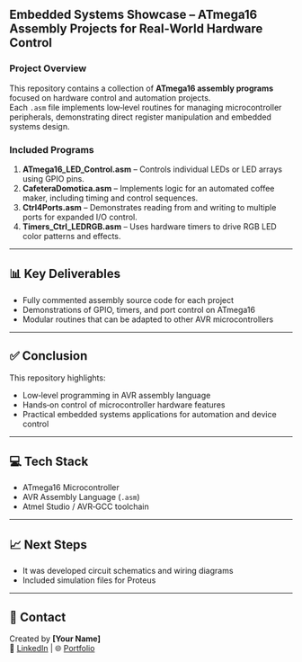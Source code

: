 ## Embedded Systems Showcase – ATmega16 Assembly Projects for Real‑World Hardware Control

### Project Overview  
This repository contains a collection of **ATmega16 assembly programs** focused on hardware control and automation projects.  
Each `.asm` file implements low‑level routines for managing microcontroller peripherals, demonstrating direct register manipulation and embedded systems design.

### Included Programs  
1. **ATmega16_LED_Control.asm** – Controls individual LEDs or LED arrays using GPIO pins.  
2. **CafeteraDomotica.asm** – Implements logic for an automated coffee maker, including timing and control sequences.  
3. **Ctrl4Ports.asm** – Demonstrates reading from and writing to multiple ports for expanded I/O control.  
4. **Timers_Ctrl_LEDRGB.asm** – Uses hardware timers to drive RGB LED color patterns and effects.

---

## 📊 Key Deliverables  
- Fully commented assembly source code for each project  
- Demonstrations of GPIO, timers, and port control on ATmega16  
- Modular routines that can be adapted to other AVR microcontrollers  

---

## ✅ Conclusion  
This repository highlights:  
- Low‑level programming in AVR assembly language  
- Hands‑on control of microcontroller hardware features  
- Practical embedded systems applications for automation and device control  

---

## 💻 Tech Stack  
- ATmega16 Microcontroller  
- AVR Assembly Language (`.asm`)  
- Atmel Studio / AVR‑GCC toolchain  

---

## 📈 Next Steps  
- It was developed circuit schematics and wiring diagrams  
- Included simulation files for Proteus
---

## 🤝 Contact  
Created by **[Your Name]**  
🔗 [LinkedIn](#) | 🌐 [Portfolio](#)
